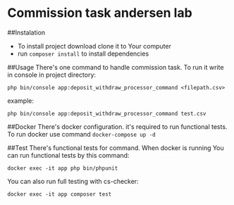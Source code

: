 # Commission task andersen lab

##Instalation
- To install project download clone it to Your computer
- run `composer install` to install dependencies

##Usage
There's one command to handle commission task. To run it write in console in project directory:

`php bin/console app:deposit_withdraw_processor_command <filepath.csv>`

example:

`php bin/console app:deposit_withdraw_processor_command test.csv`

##Docker
There's docker configuration. it's required to run functional tests. To run docker use command `docker-compose up -d`

##Test
There's functional tests for command. When docker is running You can run functional tests by this command:

`docker exec -it app php bin/phpunit`

You can also run full testing with cs-checker:

`docker exec -it app composer test`